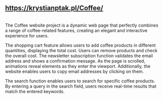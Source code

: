 ## https://krystianptak.pl/Coffee/

<br>
The Coffee website project is a dynamic web page that perfectly combines a range of coffee-related features, creating an elegant and interactive experience for users.

The shopping cart feature allows users to add coffee products in different quantities, displaying the total cost. Users can remove products and check the overall cost. The newsletter subscription function validates the email address and shows a confirmation message. As the page is scrolled, animations reveal elements as they enter the viewport. Additionally, the website enables users to copy email addresses by clicking on them.

The search function enables users to search for specific coffee products. By entering a query in the search field, users receive real-time results that match the entered keywords.

